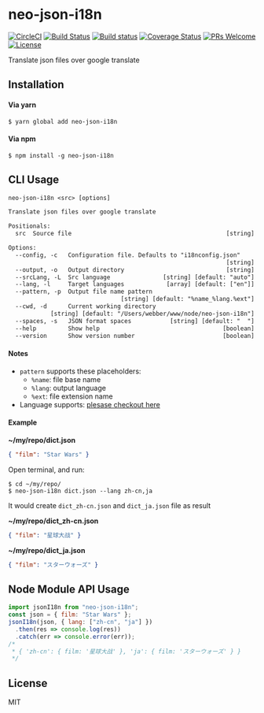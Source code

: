 # neo-json-i18n

[![CircleCI](https://circleci.com/gh/Cap32/neo-json-i18n.svg?style=shield)](https://circleci.com/gh/Cap32/neo-json-i18n)
[![Build Status](https://travis-ci.org/Cap32/neo-json-i18n.svg?branch=master)](https://travis-ci.org/Cap32/neo-json-i18n)
[![Build status](https://ci.appveyor.com/api/projects/status/itq4dp7186526wcl?svg=true)](https://ci.appveyor.com/project/Cap32/neo-json-i18n)
[![Coverage Status](https://coveralls.io/repos/github/Cap32/neo-json-i18n/badge.svg?branch=master)](https://coveralls.io/github/Cap32/neo-json-i18n?branch=master)
[![PRs Welcome](https://img.shields.io/badge/PRs-welcome-brightgreen.svg)](http://makeapullrequest.com)
[![License](https://img.shields.io/badge/license-MIT_License-blue.svg?style=flat)](https://github.com/Cap32/neo-json-i18n/blob/master/LICENSE.md)

Translate json files over google translate

## Installation

#### Via yarn

```shell
$ yarn global add neo-json-i18n
```

#### Via npm

```shell
$ npm install -g neo-json-i18n
```

## CLI Usage

```txt
neo-json-i18n <src> [options]

Translate json files over google translate

Positionals:
  src  Source file                                            [string]

Options:
  --config, -c   Configuration file. Defaults to "i18nconfig.json"
                                                              [string]
  --output, -o   Output directory                             [string]
  --srcLang, -L  Src language               [string] [default: "auto"]
  --lang, -l     Target languages            [array] [default: ["en"]]
  --pattern, -p  Output file name pattern
                                [string] [default: "%name_%lang.%ext"]
  --cwd, -d      Current working directory
            [string] [default: "/Users/webber/www/node/neo-json-i18n"]
  --spaces, -s   JSON format spaces           [string] [default: "  "]
  --help         Show help                                   [boolean]
  --version      Show version number                         [boolean]
```

#### Notes

* `pattern` supports these placeholders:
  * `%name`: file base name
  * `%lang`: output language
  * `%ext`: file extension name
* Language supports: [plesase checkout here](/Languages.md)

#### Example

**~/my/repo/dict.json**

```json
{ "film": "Star Wars" }
```

Open terminal, and run:

```shell
$ cd ~/my/repo/
$ neo-json-i18n dict.json --lang zh-cn,ja
```

It would create `dict_zh-cn.json` and `dict_ja.json` file as result

**~/my/repo/dict_zh-cn.json**

```json
{ "film": "星球大战" }
```

**~/my/repo/dict_ja.json**

```json
{ "film": "スターウォーズ" }
```

## Node Module API Usage

```js
import jsonI18n from "neo-json-i18n";
const json = { film: "Star Wars" };
jsonI18n(json, { lang: ["zh-cn", "ja"] })
  .then(res => console.log(res))
  .catch(err => console.error(err));
/*
 * { 'zh-cn': { film: '星球大战' }, 'ja': { film: 'スターウォーズ' } }
 */
```

## License

MIT
